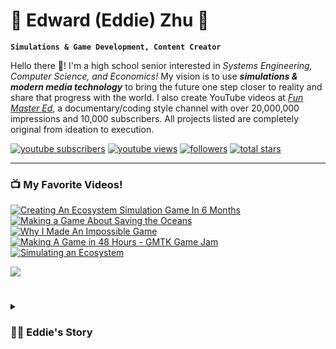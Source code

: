 # 🌴 Edward (Eddie) Zhu 🌴

**`Simulations & Game Development, Content Creator`**

Hello there 👋! I'm a high school senior interested in *Systems Engineering, Computer Science, and Economics!* My vision is to use ***simulations & modern media technology*** to bring the future one step closer to reality and share that progress with the world. I also create YouTube videos at *[Fun Master Ed](https://www.youtube.com/@eddie.z)*, a documentary/coding style channel with over 20,000,000 impressions and 10,000 subscribers. All projects listed are completely original from ideation to execution.

   <p align="left"> 
      <a href="https://www.youtube.com/@eddie.z?sub_confirmation=1">
         <img alt="youtube subscribers" title="Subscribe to my YouTube channel" src="https://custom-icon-badges.demolab.com/youtube/channel/subscribers/UCEZy1HFFPySOdGOPFWRPpMA?color=%23E05D44&label=SUBSCRIBE&logo=video&logoColor=white&style=for-the-badge&labelColor=CE4630"/></a> 
      <a href="https://www.youtube.com/@eddie.z/">
         <img alt="youtube views" title="YouTube views" src="https://custom-icon-badges.demolab.com/youtube/channel/views/UCEZy1HFFPySOdGOPFWRPpMA?color=%23E1AD0E&logo=eye&logoColor=white&style=for-the-badge&labelColor=C79600"/></a> 
      <a href="https://github.com/eddiezhu22?tab=followers">
         <img alt="followers" title="Follow me on Github" src="https://custom-icon-badges.demolab.com/github/followers/eddiezhu22?color=236ad3&labelColor=1155ba&style=for-the-badge&logo=person-add&label=Follow&logoColor=white"/></a>
      <a href="https://github.com/eddiezhu22?tab=repositories&sort=stargazers">
         <img alt="total stars" title="Total stars on GitHub" src="https://custom-icon-badges.demolab.com/github/stars/eddiezhu22?color=55960c&style=for-the-badge&labelColor=488207&logo=star"/></a>
   </p>

---


### 📺 My Favorite Videos!

<!-- BEGIN YOUTUBE-CARDS -->
[![Creating An Ecosystem Simulation Game In 6 Months](https://ytcards.demolab.com/?id=52ZeHGGEf6o&title=Creating+An+Ecosystem+Simulation+Game+In+6+Months&lang=en&timestamp=1657052100&background_color=%230d1117&title_color=%23ffffff&stats_color=%23dedede&max_title_lines=1&width=250&border_radius=5 "Creating An Ecosystem Simulation Game In 6 Months")](https://www.youtube.com/watch?v=52ZeHGGEf6o)
[![Making a Game About Saving the Oceans](https://ytcards.demolab.com/?id=JsO8TMlBgwI&title=Making+a+Game+About+Saving+the+Oceans&lang=en&timestamp=1636417312&background_color=%230d1117&title_color=%23ffffff&stats_color=%23dedede&max_title_lines=1&width=250&border_radius=5 "Making a Game About Saving the Oceans")](https://www.youtube.com/watch?v=JsO8TMlBgwI)
[![Why I Made An Impossible Game](https://ytcards.demolab.com/?id=dI1TItvJhqs&title=Why+I+Made+An+Impossible+Game&lang=en&timestamp=1632076190&background_color=%230d1117&title_color=%23ffffff&stats_color=%23dedede&max_title_lines=1&width=250&border_radius=5 "Why I Made An Impossible Game")](https://www.youtube.com/watch?v=dI1TItvJhqs)
[![Making A Game in 48 Hours - GMTK Game Jam](https://ytcards.demolab.com/?id=urVndPQj5W0&title=Making+A+Game+in+48+Hours+-+GMTK+Game+Jam&lang=en&timestamp=1623960012&background_color=%230d1117&title_color=%23ffffff&stats_color=%23dedede&max_title_lines=1&width=250&border_radius=5 "Making A Game in 48 Hours - GMTK Game Jam")](https://www.youtube.com/watch?v=urVndPQj5W0)
[![Simulating an Ecosystem](https://ytcards.demolab.com/?id=I5ICps2a9vo&title=Simulating+an+Ecosystem&lang=en&timestamp=1609437610&background_color=%230d1117&title_color=%23ffffff&stats_color=%23dedede&max_title_lines=1&width=250&border_radius=5 "Simulating an Ecosystem")](https://www.youtube.com/watch?v=I5ICps2a9vo)
<!-- END YOUTUBE-CARDS -->

[<img src="https://custom-icon-badges.demolab.com/badge/-Subscribe%20For%20More-red?style=for-the-badge&logo=video&logoColor=white"/>](https://www.youtube.com/@eddie.z?sub_confirmation=1)


#
<details>
 <summary><h3>👨‍💻 Eddie's Story </h3></summary>
   

[website]: https://eddie.com
[youtube]: https://youtube.com/@eddie.z
